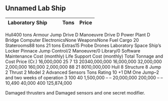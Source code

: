 Unnamed Lab Ship
----------------

| Laboratory Ship | | | Tons | Price |
|-----------------|-|-|------|-------|

Hull400 tons
Armour
Jump Drive D
Manoeuvre Drive D
Power Plant D
Bridge
Computer
ElectronicsNone
WeaponsNone
Fuel
Cargo
20 Staterooms88 tons
21 tons
Extras15 Probe Drones
Laboratory Space
Ship’s Locker
Pinnace
Jump Control/2
Manoeuvre/0
Library/0
Software
Maintenance Cost (monthly)
Life Support Cost (monthly)
Total Tonnage and Cost
Price (Cr.)
16,000,000
25
7
13
20340,000,000
16,000,000
32,000,000
2,000,000
160,000
2,000,000
88
21
8010,000,000
Hull 8
Structure 8
Jump 2
Thrust 2
Model 2
Advanced Sensors
Tons
Rating 10
+1 DM
One Jump–2 and two weeks of operation
3
100
40
1,500,000
–
–
20,000,000
200,000
–
–
10,490
40,000
400 125,874,000

Damaged thrusters and Damaged sensors and one secret modifier.
